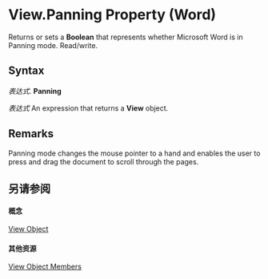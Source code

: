 
# View.Panning Property (Word)

Returns or sets a  **Boolean** that represents whether Microsoft Word is in Panning mode. Read/write.


## Syntax

 _表达式_. **Panning**

 _表达式_ An expression that returns a **View** object.


## Remarks

Panning mode changes the mouse pointer to a hand and enables the user to press and drag the document to scroll through the pages.


## 另请参阅


#### 概念


[View Object](8bf5b26b-14c0-1985-65b2-3e034360baeb.md)
#### 其他资源


[View Object Members](http://msdn.microsoft.com/library/b7d2bd4e-c96d-3b8f-98a0-57c145f9aa42%28Office.15%29.aspx)